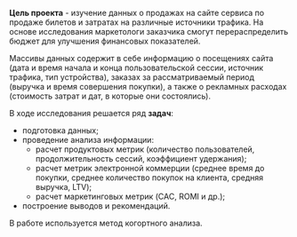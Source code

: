 **Цель проекта** - изучение данных о продажах на сайте сервиса по продаже билетов и затратах на различные источники трафика. На основе исследования маркетологи заказчика смогут перераспределить бюджет для улучшения финансовых показателей.

Массивы данных содержит в себе информацию о посещениях сайта (дата и время начала и конца пользовательской сессии, источник трафика, тип устройства), заказах за рассматриваемый период (выручка и время совершения покупки), а также о рекламных расходах (стоимость затрат и дат, в которые они состоялись).   

В ходе исследования решается ряд **задач**:
- подготовка данных; 
- проведение анализа информации:
    + расчет продуктовых метрик (количество пользователей, продолжительность сессий, коэффициент удержания);
    + расчет метрик электронной коммерции (среднее время до покупки, среднее количество покупок на клиента, средняя выручка, LTV);
    + расчет маркетинговых метрик (CAC, ROMI и др.);
- построение выводов и рекомендаций.
    
В работе используется метод когортного анализа.    

